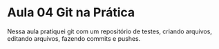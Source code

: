 # Aula 04 Git na Prática

Nessa aula pratiquei git com um repositório de testes, criando arquivos, editando arquivos, fazendo commits e pushes.
